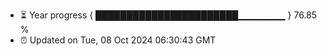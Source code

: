 - ⏳ Year progress { ███████████████████████▁▁▁▁▁▁▁ } 76.85 %
- ⏰ Updated on Tue, 08 Oct 2024 06:30:43 GMT

